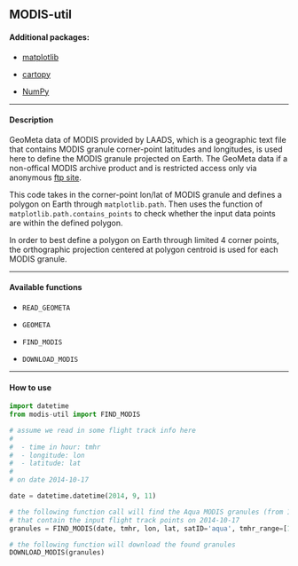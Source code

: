 ## MODIS-util

#### Additional packages:

- [matplotlib](https://matplotlib.org/)

- [cartopy](http://scitools.org.uk/cartopy/docs/v0.14/index.html)

- [NumPy](http://www.numpy.org/)

---

#### Description

GeoMeta data of MODIS provided by LAADS, which is a geographic text
file that contains MODIS granule corner-point latitudes and longitudes,
is used here to define the MODIS granule projected on Earth. The GeoMeta data
if a non-offical MODIS archive product and is restricted access only via
anonymous [ftp site](`ftp://ladsweb.nascom.nasa.gov/geoMeta`).

This code takes in the corner-point lon/lat of MODIS granule and defines a polygon
on Earth through `matplotlib.path`. Then uses the function of `matplotlib.path.contains_points`
to check whether the input data points are within the defined polygon.

In order to best define a polygon on Earth through limited 4 corner points, the orthographic
projection centered at polygon centroid is used for each MODIS granule.

---

#### Available functions

- `READ_GEOMETA`

- `GEOMETA`

- `FIND_MODIS`

- `DOWNLOAD_MODIS`

---

#### How to use

```python
import datetime
from modis-util import FIND_MODIS

# assume we read in some flight track info here
#
#  - time in hour: tmhr
#  - longitude: lon
#  - latitude: lat
#
# on date 2014-10-17

date = datetime.datetime(2014, 9, 11)

# the following function call will find the Aqua MODIS granules (from 10:00AM to 12:00AM)
# that contain the input flight track points on 2014-10-17
granules = FIND_MODIS(date, tmhr, lon, lat, satID='aqua', tmhr_range=[10.0, 12.0])

# the following function will download the found granules
DOWNLOAD_MODIS(granules)
```
